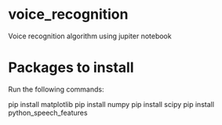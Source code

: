 # voice_recognition
Voice recognition algorithm using jupiter notebook

# Packages to install

Run the following commands:

pip install matplotlib
pip install numpy
pip install scipy
pip install python_speech_features